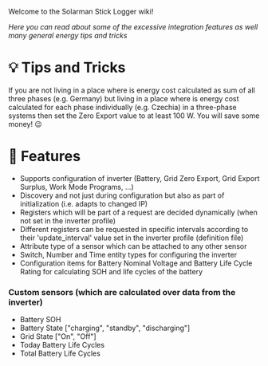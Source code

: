 Welcome to the Solarman Stick Logger wiki!  

_Here you can read about some of the excessive integration features as well many general energy tips and tricks_

# 💡 Tips and Tricks

If you are not living in a place where is energy cost calculated as sum of all three phases (e.g. Germany) but living in a place where is energy cost calculated for each phase individually (e.g. Czechia) in a three-phase systems then set the Zero Export value to at least 100 W. You will save some money! 😉

# 🎁 Features
- Supports configuration of inverter (Battery, Grid Zero Export, Grid Export Surplus, Work Mode Programs, ...)
- Discovery and not just during configuration but also as part of initialization (i.e. adapts to changed IP)
- Registers which will be part of a request are decided dynamically (when not set in the inverter profile)
- Different registers can be requested in specific intervals according to their 'update_interval' value set in the inverter profile (definition file)
- Attribute type of a sensor which can be attached to any other sensor
- Switch, Number and Time entity types for configuring the inverter
- Configuration items for Battery Nominal Voltage and Battery Life Cycle Rating for calculating SOH and life cycles of the battery


### Custom sensors (which are calculated over data from the inverter)
- Battery SOH
- Battery State ["charging", "standby", "discharging"]
- Grid State ["On", "Off"]
- Today Battery Life Cycles
- Total Battery Life Cycles